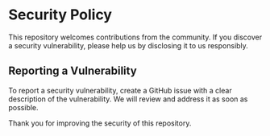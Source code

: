 # Security Policy

This repository welcomes contributions from the community. If you discover a security vulnerability, please help us by disclosing it to us responsibly.

## Reporting a Vulnerability

To report a security vulnerability, create a GitHub issue with a clear description of the vulnerability. We will review and address it as soon as possible.

Thank you for improving the security of this repository.
